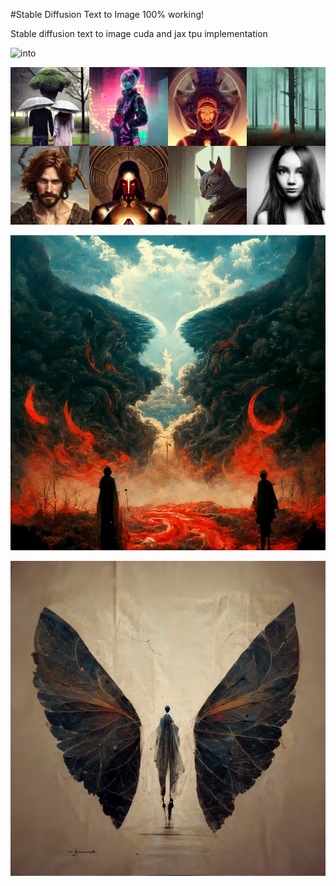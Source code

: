 #Stable Diffusion Text to Image 100% working!

Stable diffusion text to image cuda and jax tpu implementation 


![into](https://miro.medium.com/max/828/1*W6vcOHZb359axNOhBWdkNw.webp)

![into](https://github.com/rupak-roy/stable_diffusion_text_image/blob/main/__results___51_1%20(1).png)

![into](https://github.com/rupak-roy/stable_diffusion_text_image/blob/main/bobrupakroy_heaven_and_hell_77ceba81-c6bb-442d-a014-c8d86b87209d.png)

![into](https://github.com/rupak-roy/stable_diffusion_text_image/blob/main/bobrupakroy_human_with_wings_97cdbc10-641c-4d84-9cb0-afb519af9017.png)
